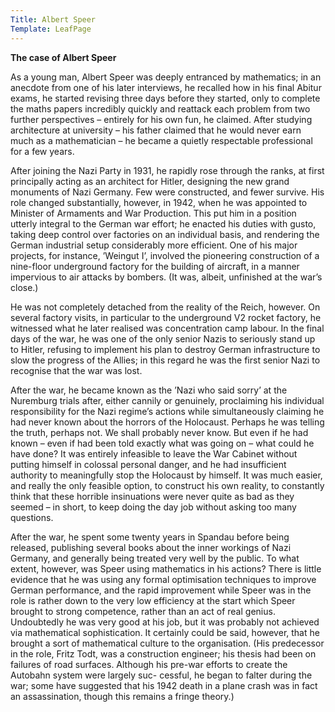 ```yaml
---
Title: Albert Speer
Template: LeafPage
---
```



**The case of Albert Speer**

As a young man, Albert Speer was deeply entranced by mathematics; in an anecdote from one of his later interviews, he recalled how in his final Abitur exams, he started revising three days before they started, only to complete the maths papers incredibly quickly and reattack each problem from two further perspectives – entirely for his own fun, he claimed. After studying architecture at university – his father claimed that he would never earn much as a mathematician – he became a quietly respectable professional for a few years.

After joining the Nazi Party in 1931, he rapidly rose through the ranks, at first principally acting as an architect for Hitler, designing the new grand monuments of Nazi Germany. Few were constructed, and fewer survive. His role changed substantially, however, in 1942, when he was appointed to Minister of Armaments and War Production. This put him in a position utterly integral to the German war effort; he enacted his duties with gusto, taking deep control over factories on an individual basis, and rendering the German industrial setup considerably more efficient. One of his major projects, for instance, ’Weingut I’, involved the pioneering construction of a nine-floor underground factory for the building of aircraft, in a manner impervious to air attacks by bombers. (It was, albeit, unfinished at the war’s close.)

He was not completely detached from the reality of the Reich, however. On several factory visits, in particular to the underground V2 rocket factory, he witnessed what he later realised was concentration camp labour. In the final days of the war, he was one of the only senior Nazis to seriously stand up to Hitler, refusing to implement his plan to destroy German infrastructure to slow the progress of the Allies; in this regard he was the first senior Nazi to recognise that the war was lost.

After the war, he became known as the ’Nazi who said sorry’ at the Nuremburg trials after, either cannily or genuinely, proclaiming his individual responsibility for the Nazi regime’s actions while simultaneously claiming he had never known about the horrors of the Holocaust. Perhaps he was telling the truth, perhaps not. We shall probably never know. But even if he had known – even if had been told exactly what was going on – what could he have done? It was entirely infeasible to leave the War Cabinet without putting himself in colossal personal danger, and he had insufficient authority to meaningfully stop the Holocaust by himself. It was much easier, and really the only feasible option, to construct his own reality, to constantly think that these horrible insinuations were never quite as bad as they seemed – in short, to keep doing the day job without asking too many questions.

After the war, he spent some twenty years in Spandau before being released, publishing several books about the inner workings of Nazi Germany, and generally being treated very well by the public. To what extent, however, was Speer using mathematics in his actions? There is little evidence that he was using any formal optimisation techniques to improve German performance, and the rapid improvement while Speer was in the role is rather down to the very low efficiency at the start which Speer brought to strong competence, rather than an act of real genius. Undoubtedly he was very good at his job, but it was probably not achieved via mathematical sophistication. It certainly could be said, however, that he brought a sort of mathematical culture to the organisation. (His predecessor in the role, Fritz Todt, was a construction engineer; his thesis had been on failures of road surfaces. Although his pre-war efforts to create the Autobahn system were largely suc- cessful, he began to falter during the war; some have suggested that his 1942 death in a plane crash was in fact an assassination, though this remains a fringe theory.)
